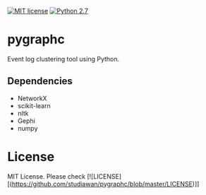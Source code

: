 [![MIT license](http://img.shields.io/badge/license-MIT-brightgreen.svg)](http://opensource.org/licenses/MIT)
[![Python 2.7](https://img.shields.io/badge/python-2.7-blue.svg)](https://www.python.org)
# pygraphc
Event log clustering tool using Python.

## Dependencies
* NetworkX
* scikit-learn
* nltk
* Gephi
* numpy

# License
MIT License. Please check [![LICENSE][(https://github.com/studiawan/pygraphc/blob/master/LICENSE)]]
